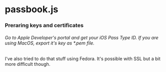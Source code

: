 # passbook.js
### Preraring keys and certificates
###### Go to Apple Developer's portal and get your iOS Pass Type ID. If you are using MacOS, export it's key as *.pem file.
I've also tried to do that stuff using Fedora. It's possible with SSL but a bit more difficult though.
